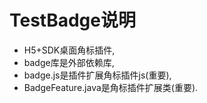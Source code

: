 # TestBadge说明
* H5+SDK桌面角标插件,
* badge库是外部依赖库,
* badge.js是插件扩展角标插件js(重要),
* BadgeFeature.java是角标插件扩展类(重要).

